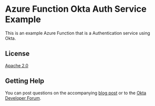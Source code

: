 # Azure Function Okta Auth Service Example

This is an example Azure Function that is a Authentication service using Okta.

## License

[Apache 2.0](LICENSE)

## Getting Help

You can post questions on the accompanying [blog post]() or to the [Okta Developer Forum](https://devforum.okta.com/).

